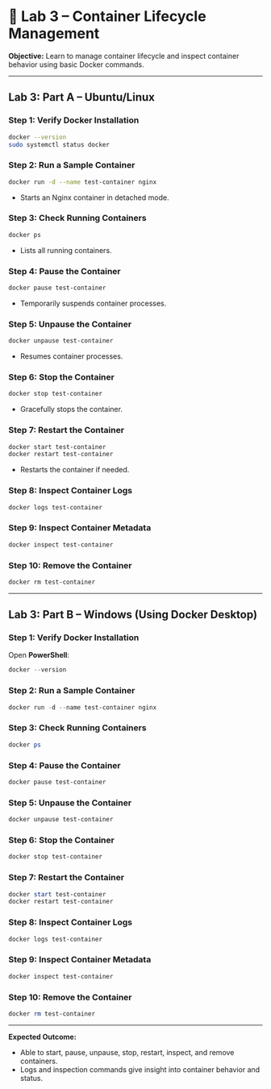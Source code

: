 # 🐳 Lab 3 – Container Lifecycle Management

**Objective:** Learn to manage container lifecycle and inspect container behavior using basic Docker commands.

---

## Lab 3: Part A – Ubuntu/Linux

### Step 1: Verify Docker Installation

```bash
docker --version
sudo systemctl status docker
```

### Step 2: Run a Sample Container

```bash
docker run -d --name test-container nginx
```

* Starts an Nginx container in detached mode.

### Step 3: Check Running Containers

```bash
docker ps
```

* Lists all running containers.

### Step 4: Pause the Container

```bash
docker pause test-container
```

* Temporarily suspends container processes.

### Step 5: Unpause the Container

```bash
docker unpause test-container
```

* Resumes container processes.

### Step 6: Stop the Container

```bash
docker stop test-container
```

* Gracefully stops the container.

### Step 7: Restart the Container

```bash
docker start test-container
docker restart test-container
```

* Restarts the container if needed.

### Step 8: Inspect Container Logs

```bash
docker logs test-container
```

### Step 9: Inspect Container Metadata

```bash
docker inspect test-container
```

### Step 10: Remove the Container

```bash
docker rm test-container
```

---

## Lab 3: Part B – Windows (Using Docker Desktop)

### Step 1: Verify Docker Installation

Open **PowerShell**:

```powershell
docker --version
```

### Step 2: Run a Sample Container

```powershell
docker run -d --name test-container nginx
```

### Step 3: Check Running Containers

```powershell
docker ps
```

### Step 4: Pause the Container

```powershell
docker pause test-container
```

### Step 5: Unpause the Container

```powershell
docker unpause test-container
```

### Step 6: Stop the Container

```powershell
docker stop test-container
```

### Step 7: Restart the Container

```powershell
docker start test-container
docker restart test-container
```

### Step 8: Inspect Container Logs

```powershell
docker logs test-container
```

### Step 9: Inspect Container Metadata

```powershell
docker inspect test-container
```

### Step 10: Remove the Container

```powershell
docker rm test-container
```

---

**Expected Outcome:**

* Able to start, pause, unpause, stop, restart, inspect, and remove containers.
* Logs and inspection commands give insight into container behavior and status.

